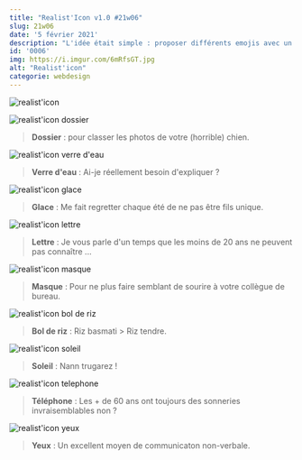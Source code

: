 ```yaml
---
title: "Realist'Icon v1.0 #21w06"
slug: 21w06
date: '5 février 2021'
description: "L'idée était simple : proposer différents emojis avec un style plus réaliste et décalé. Réalisé entièrement avec Figma et Photoshop"
id: '0006'
img: https://i.imgur.com/6mRfsGT.jpg
alt: "Realist'icon"
categorie: webdesign
---
```


![realist'icon](https://i.imgur.com/KGy7a5l.png)

<div class="sep-50"></div>

![realist'icon dossier](https://i.imgur.com/HHhl26I.png)
><b>Dossier</b> : pour classer les photos de votre (horrible) chien.

<div class="sep-50"></div>

![realist'icon verre d'eau](https://i.imgur.com/qfgWf8U.png)
><b>Verre d'eau</b> : Ai-je réellement besoin d'expliquer ?

<div class="sep-50"></div>

![realist'icon glace](https://i.imgur.com/Sz9wTZO.png)
><b>Glace</b> : Me fait regretter chaque été de ne pas être fils unique.

<div class="sep-50"></div>

![realist'icon lettre](https://i.imgur.com/SWLrxxu.png)
><b>Lettre</b> : Je vous parle d'un temps que les moins de 20 ans ne peuvent pas connaître ...

<div class="sep-50"></div>

![realist'icon masque](https://i.imgur.com/6J7nnLm.png)
><b>Masque</b> : Pour ne plus faire semblant de sourire à votre collègue de bureau.

<div class="sep-50"></div>

![realist'icon bol de riz](https://i.imgur.com/6J7nnLm.png)
><b>Bol de riz</b> : Riz basmati > Riz tendre.

<div class="sep-50"></div>

![realist'icon soleil](https://i.imgur.com/UJSJnus.png)
><b>Soleil</b> : Nann trugarez !

<div class="sep-50"></div>

![realist'icon telephone](https://i.imgur.com/SFPLiob.png)
><b>Téléphone</b> : Les + de 60 ans ont toujours des sonneries invraisemblables non ?

<div class="sep-50"></div>

![realist'icon yeux](https://i.imgur.com/ves67uW.png)
><b>Yeux</b> : Un excellent moyen de communicaton non-verbale.